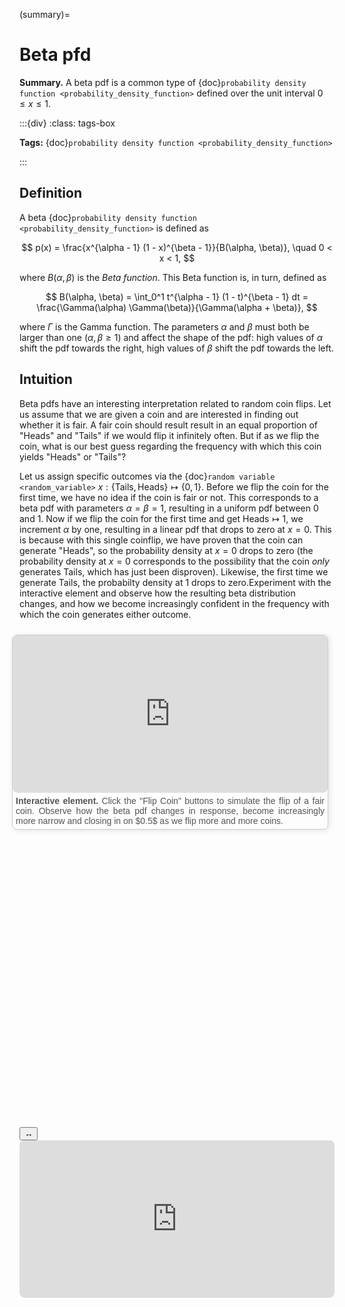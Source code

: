 (summary)=

# Beta pfd

**Summary.** A beta pdf is a common type of {doc}`probability density function <probability_density_function>` defined over the unit interval $0 \leq x \leq 1$.

:::{div}
:class: tags-box

**Tags:** <span class="tag-pill">{doc}`probability density function <probability_density_function>`</span> 

:::

<!-- hidden-tag:statistics -->

## Definition

A beta {doc}`probability density function <probability_density_function>` is defined as

$$
p(x) = \frac{x^{\alpha - 1} (1 - x)^{\beta - 1}}{B(\alpha, \beta)}, \quad 0 < x < 1,
$$

where $B(\alpha, \beta)$ is the *Beta function*. This Beta function is, in turn, defined as

$$
B(\alpha, \beta) = \int_0^1 t^{\alpha - 1} (1 - t)^{\beta - 1} dt = \frac{\Gamma(\alpha) \Gamma(\beta)}{\Gamma(\alpha + \beta)},
$$

where $\Gamma$ is the Gamma function. The parameters $\alpha$ and $\beta$ must both be larger than one ($\alpha,\beta \geq 1$) and affect the shape of the pdf: high values of $\alpha$ shift the pdf towards the right, high values of $\beta$ shift the pdf towards the left.

## Intuition

Beta pdfs have an interesting interpretation related to random coin flips. Let us assume that we are given a coin and are interested in finding out whether it is fair. A fair coin should result result in an equal proportion of "Heads" and "Tails" if we would flip it infinitely often. But if as we flip the coin, what is our best guess regarding the frequency with which this coin yields "Heads" or "Tails"?

Let us assign specific outcomes via the {doc}`random variable <random_variable>` $x: \{\text{Tails},\text{Heads}\} \mapsto \{0, 1\}$. Before we flip the coin for the first time, we have no idea if the coin is fair or not. This corresponds to a beta pdf with parameters $\alpha = \beta = 1$, resulting in a uniform pdf between $0$ and $1$. Now if we flip the coin for the first time and get $\text{Heads} \mapsto 1$, we increment $\alpha$ by one, resulting in a linear pdf that drops to zero at $x=0$. This is because with this single coinflip, we have proven that the coin can generate "Heads", so the probability density at $x=0$ drops to zero (the probability density at $x=0$ corresponds to the possibility that the coin *only* generates $\text{Tails}$, which has just been disproven). Likewise, the first time we generate $\text{Tails}$, the probabilty density at $1$ drops to zero.Experiment with the interactive element and observe how the resulting beta distribution changes, and how we become increasingly confident in the frequency with which the coin generates either outcome.

<div style="float: right; width: 100%; margin: 10px; border: 1px solid #ccc; border-radius: 8px; box-shadow: 2px 2px 10px rgba(0, 0, 0, 0.1);">
    <iframe src="https://maxramgraber.github.io/MASTER/main/_static/elements/beta_pdf.html" style="width: 100%; aspect-ratio: 2 / 1; border: none; border-radius: 8px;"></iframe>
    <div style="text-align: justify; padding: 5px; font-size: 14px; font-family: Arial, sans-serif; color: #555;">
        <strong>Interactive element.</strong> Click the "Flip Coin" buttons to simulate the flip of a fair coin. Observe how the beta pdf changes in response, become increasingly more narrow and closing in on $0.5$ as we flip more and more coins.
    </div>
</div>

```{div} sticky-variable-table
### Nomenclature
| Variable  | Description  |
|-------|--------|
| $x$ | continuous random variable |
| $p(x)$ | probability density function |
| $\alpha, \beta$ | shape parameters |
| $B$ | Beta Function |
| $\Gamma$ | Gamma function |
```

<div id="sticky-iframe-container" background="white">
  <button id="toggle-iframe">↔</button>
  <iframe id="sticky-iframe" src="https://maxramgraber.github.io/MASTER/main/_static/elements/navigation.html" style="width: 100%; aspect-ratio: 2 / 1; border: none; border-radius: 8px; background: white"></iframe>
</div>
